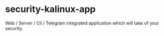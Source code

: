 # security-kalinux-app
Web / Server / Cli / Telegram integrated application which will take of your security.
